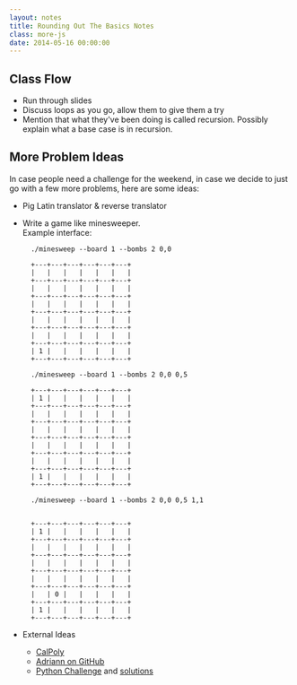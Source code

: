```yaml
---
layout: notes
title: Rounding Out The Basics Notes
class: more-js
date: 2014-05-16 00:00:00
---
```


## Class Flow

- Run through slides
- Discuss loops as you go, allow them to give them a try
- Mention that what they've been doing is called recursion.
  Possibly explain what a base case is in recursion.

## More Problem Ideas

In case people need a challenge for the weekend, in case we decide to just go
with a few more problems, here are some ideas:

- Pig Latin translator & reverse translator

- Write a game like minesweeper.  
  Example interface:

        ./minesweep --board 1 --bombs 2 0,0

        +---+---+---+---+---+---+
        |   |   |   |   |   |   |
        +---+---+---+---+---+---+
        |   |   |   |   |   |   |
        +---+---+---+---+---+---+
        |   |   |   |   |   |   |
        +---+---+---+---+---+---+
        |   |   |   |   |   |   |
        +---+---+---+---+---+---+
        |   |   |   |   |   |   |
        +---+---+---+---+---+---+
        | 1 |   |   |   |   |   |
        +---+---+---+---+---+---+

        ./minesweep --board 1 --bombs 2 0,0 0,5

        +---+---+---+---+---+---+
        | 1 |   |   |   |   |   |
        +---+---+---+---+---+---+
        |   |   |   |   |   |   |
        +---+---+---+---+---+---+
        |   |   |   |   |   |   |
        +---+---+---+---+---+---+
        |   |   |   |   |   |   |
        +---+---+---+---+---+---+
        |   |   |   |   |   |   |
        +---+---+---+---+---+---+
        | 1 |   |   |   |   |   |
        +---+---+---+---+---+---+

        ./minesweep --board 1 --bombs 2 0,0 0,5 1,1


        +---+---+---+---+---+---+
        | 1 |   |   |   |   |   |
        +---+---+---+---+---+---+
        |   |   |   |   |   |   |
        +---+---+---+---+---+---+
        |   |   |   |   |   |   |
        +---+---+---+---+---+---+
        |   |   |   |   |   |   |
        +---+---+---+---+---+---+
        |   | 0 |   |   |   |   |
        +---+---+---+---+---+---+
        | 1 |   |   |   |   |   |
        +---+---+---+---+---+---+

- External Ideas
  - [CalPoly][calpoly]
  - [Adriann on GitHub][adriann]
  - [Python Challenge][python-challenge] and [solutions][python-challenge-solutions]

[calpoly]: http://users.csc.calpoly.edu/~jdalbey/103/Projects/ProgrammingPractice.html
[adriann]: http://adriann.github.io/programming_problems.html
[python-challenge]: http://www.pythonchallenge.com
[python-challenge-solutions]: http://holger.thoelking.name/python-challenge/all
